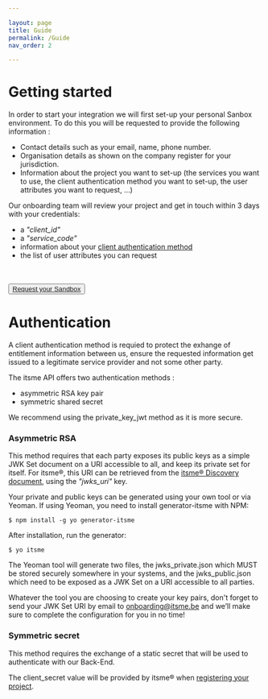 ```yaml
---

layout: page
title: Guide
permalink: /Guide
nav_order: 2

---
```


<a name="Onboarding"></a>
# Getting started

In order to start your integration we will first set-up your personal Sanbox environment. To do this you will be requested to provide the following information :  

<ul>
  <li>Contact details such as your email, name, phone number.</li>
  <li>Organisation details as shown on the company register for your jurisdiction.</li>
  <li>Information about the project you want to set-up (the services you want to use, the client authentication method you want to set-up, the user attributes you want to request, ...)</li>
</ul>

Our onboarding team will review your project and get in touch within 3 days with your credentials:
<ul>
  <li>a <i>"client_id"</i></li>
  <li>a <i>"service_code"</i></li>
  <li>information about your <a href="https://belgianmobileid.github.io/doc/getting-started.html#authentication" target="blank">client authentication method</a></li>
  <li>the list of user attributes you can request</li>
</ul>

<br><br><button type="button"><a href="https://docs.google.com/forms/d/e/1FAIpQLSdyfhKiiehNg4DhFzhQeHaj9EG2VeFoyPNVaI-TSwnG5WlFfw/viewform" target="blank">Request your Sandbox</a></button>


# Authentication

A client authentication method is requied to protect the exhange of entitlement information between us, ensure the requested information get issued to a legitimate service provider and not some other party.

The itsme API offers two authentication methods :

<ul>
  <li>asymmetric RSA key pair</li>
  <li>symmetric shared secret</li>
</ul>

We recommend using the private_key_jwt method as it is more secure.  

### Asymmetric RSA 

This method requires that each party exposes its public keys as a simple JWK Set document on a URI accessible to all, and keep its private set for itself. For itsme®, this URI can be retrieved from the [itsme® Discovery document](#OpenIDConfig), using the <i>"jwks_uri"</i> key.

Your private and public keys can be generated using your own tool or via Yeoman. If using Yeoman, you need to install generator-itsme with NPM:

```
$ npm install -g yo generator-itsme
```

After installation, run the generator:

```
$ yo itsme
```

The Yeoman tool will generate two files, the jwks_private.json which MUST be stored securely somewhere in your systems, and the jwks_public.json which need to be exposed as a JWK Set on a URI accessible to all parties.

<aside class="notice">Whatever the tool you are choosing to create your key pairs, don't forget to send your JWK Set URI by email to <a href = "mailto: onboarding@itsme.be">onboarding@itsme.be</a> and we’ll make sure to complete the configuration for you in no time!
</aside>

### Symmetric secret 

This method requires the exchange of a static secret that will be used to authenticate with our Back-End. 

The client_secret value will be provided by itsme® when <a href="https://belgianmobileid.github.io/doc/getting-started.html#getting-started" target="blank">registering your project</a>.
